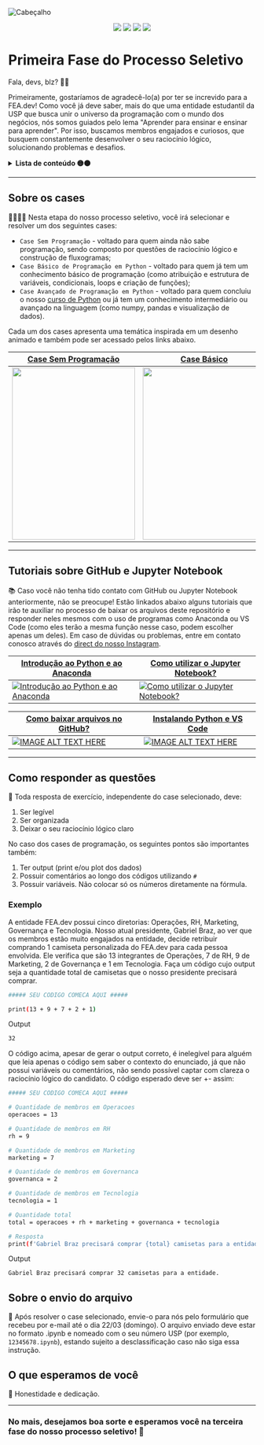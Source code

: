 ![Cabeçalho](https://github.com/fea-dev-usp/Segunda_Fase_PS_2024/assets/122839919/ac63dc35-8b0e-4068-af93-8e6adb68acac)

<div align="center">
 
 <img src="https://img.shields.io/badge/Python-FFD43B?style=for-the-badge&logo=python&logoColor=blue" />
 <img src="https://img.shields.io/badge/jupyter-%23FA0F00.svg?style=for-the-badge&logo=jupyter&logoColor=white" />
 <img src="https://img.shields.io/badge/Anaconda-%2344A833.svg?style=for-the-badge&logo=anaconda&logoColor=white" />
 <img src="https://img.shields.io/badge/Visual%20Studio%20Code-0078d7.svg?style=for-the-badge&logo=visual-studio-code&logoColor=white" />

</div>

# Primeira Fase do Processo Seletivo

Fala, devs, blz? 📢✨

Primeiramente, gostaríamos de agradecê-lo(a) por ter se increvido para a FEA.dev! Como você já deve saber, mais do que uma entidade estudantil da USP que busca unir o universo da programação com o mundo dos negócios, nós somos guiados pelo lema "Aprender para ensinar e ensinar para aprender". Por isso, buscamos membros engajados e curiosos, que busquem constantemente desenvolver o seu raciocínio lógico, solucionando problemas e desafios.

<details> 
  <summary><b>Lista de conteúdo 🟡⚫</b></summary>
  
  - [Sobre os cases](#sobre-os-cases)
  - [Tutoriais sobre GitHub e Jupyter Notebook](#tutoriais-sobre-github-e-jupyter-notebook)
  - [Como responder as questões](#como-responder-as-questões)
  - [Sobre o envio do arquivo](#sobre-o-envio-do-arquivo)
  - [O que esperamos de você](#o-que-esperamos-de-você)
</details>

---

## Sobre os cases
👩‍💻👨‍💻 Nesta etapa do nosso processo seletivo, você irá selecionar e resolver um dos seguintes cases:
* ```Case Sem Programação``` - voltado para quem ainda não sabe programação, sendo composto por questões de raciocínio lógico e construção de fluxogramas;
* ```Case Básico de Programação em Python``` - voltado para quem já tem um conhecimento básico de programação (como atribuição e estrutura de variáveis, condicionais, loops e criação de funções);
* ```Case Avançado de Programação em Python``` - voltado para quem concluiu o nosso [curso de Python](https://app.sapium.com.br/course/10359-fea-dev-usp-python-do-basico-ao-intermediario/about) ou já tem um conhecimento intermediário ou avançado na linguagem (como numpy, pandas e visualização de dados).

Cada um dos cases apresenta uma temática inspirada em um desenho animado e também pode ser acessado pelos links abaixo.

<center>

  | [Case Sem Programação](https://github.com/fea-dev-usp/Segunda_Fase_PS_2024/blob/main/Case%20sem%20Programação.ipynb) | [Case Básico](https://github.com/fea-dev-usp/Segunda_Fase_PS_2024/blob/main/Case%20Básico.ipynb) | [Case Avançado](https://github.com/fea-dev-usp/Segunda_Fase_PS_2024/tree/main/Case%20Avançado) |
|-----------------------|-------------|---------------|
| <img src="https://github.com/LaQuokka/Analise_BuscaBloco/assets/122839919/b8f11136-064f-452d-99d3-25d7785bfc17" width="250" e height="350"> | <img src="https://github.com/LaQuokka/Analise_BuscaBloco/assets/122839919/c48d7eb0-dff4-4007-82a5-15d4c777df49" width="250" e height="350"> | <img src="https://github.com/LaQuokka/Analise_BuscaBloco/assets/122839919/e630c5b7-ae2a-4c7d-aedb-7d381ea4d737" width="250" e height="350"> |

</center>

---

## Tutoriais sobre GitHub e Jupyter Notebook
📚 Caso você não tenha tido contato com GitHub ou Jupyter Notebook anteriormente, não se preocupe! Estão linkados abaixo alguns tutoriais que irão te auxiliar no processo de baixar os arquivos deste repositório e responder neles mesmos com o uso de programas como Anaconda ou VS Code (como eles terão a mesma função nesse caso, podem escolher apenas um deles). Em caso de dúvidas ou problemas, entre em contato conosco através do [direct do nosso Instagram](https://www.instagram.com/fea.dev/).

| [Introdução ao Python e ao Anaconda](https://www.youtube.com/watch?v=aZuTq9yqZ1o) | [Como utilizar o Jupyter Notebook?](https://www.youtube.com/watch?v=dPb4acFiaYs) |
|-----------------------|-------------|
| [![Introdução ao Python e ao Anaconda](https://img.youtube.com/vi/aZuTq9yqZ1o/0.jpg)](https://www.youtube.com/watch?v=aZuTq9yqZ1o) | [![Como utilizar o Jupyter Notebook?](https://img.youtube.com/vi/dPb4acFiaYs/0.jpg)](https://www.youtube.com/watch?v=dPb4acFiaYs) |

| [Como baixar arquivos no GitHub?](https://www.youtube.com/watch?v=nMmaHt0tXh8) | [Instalando Python e VS Code](https://www.youtube.com/watch?v=HeNDUKkwUU4) |
|-----------------------|-------------|
| [![IMAGE ALT TEXT HERE](https://img.youtube.com/vi/nMmaHt0tXh8/0.jpg)](https://www.youtube.com/watch?v=nMmaHt0tXh8) | [![IMAGE ALT TEXT HERE](https://img.youtube.com/vi/HeNDUKkwUU4/0.jpg)](https://www.youtube.com/watch?v=HeNDUKkwUU4) |

---

## Como responder as questões
📝 Toda resposta de exercício, independente do case selecionado, deve:
1. Ser legível
2. Ser organizada
3. Deixar o seu raciocínio lógico claro

No caso dos cases de programação, os seguintes pontos são importantes também:
1. Ter output (print e/ou plot dos dados)
2. Possuir comentários ao longo dos códigos utilizando ```#```
3. Possuir variáveis. Não colocar só os números diretamente na fórmula.

### Exemplo
A entidade FEA.dev possui cinco diretorias: Operações, RH, Marketing, Governança e Tecnologia. Nosso atual presidente, Gabriel Braz, ao ver que os membros estão muito engajados na entidade, decide retribuir comprando 1 camiseta personalizada do FEA.dev para cada pessoa envolvida. Ele verifica que são 13 integrantes de Operações, 7 de RH, 9 de Marketing, 2 de Governança e 1 em Tecnologia. Faça um código cujo output seja a quantidade total de camisetas que o nosso presidente precisará comprar.

```bash
##### SEU CODIGO COMECA AQUI #####

print(13 + 9 + 7 + 2 + 1)
```  

Output
```bash
32
```  

O código acima, apesar de gerar o output correto, é inelegível para alguém que leia apenas o código sem saber o contexto do enunciado, já que não possui variáveis ou comentários, não sendo possível captar com clareza o raciocínio lógico do candidato. O código esperado deve ser +- assim:
```bash
##### SEU CODIGO COMECA AQUI #####

# Quantidade de membros em Operacoes
operacoes = 13

# Quantidade de membros em RH
rh = 9

# Quantidade de membros em Marketing
marketing = 7

# Quantidade de membros em Governanca
governanca = 2

# Quantidade de membros em Tecnologia
tecnologia = 1

# Quantidade total 
total = operacoes + rh + marketing + governanca + tecnologia

# Resposta
print(f'Gabriel Braz precisará comprar {total} camisetas para a entidade.')
``` 

Output
```bash
Gabriel Braz precisará comprar 32 camisetas para a entidade.
```  

## Sobre o envio do arquivo
🚨 Após resolver o case selecionado, envie-o para nós pelo formulário que recebeu por e-mail até o dia 22/03 (domingo). O arquivo enviado deve estar no formato .ipynb e nomeado com o seu número USP (por exemplo, ```12345678.ipynb```), estando sujeito a desclassificação caso não siga essa instrução.

## O que esperamos de você
🤔 Honestidade e dedicação.


---

### No mais, desejamos boa sorte e esperamos você na terceira fase do nosso processo seletivo! 🚀
